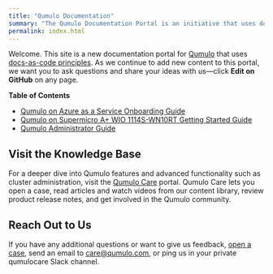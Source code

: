 ```yaml
---
title: "Qumulo Documentation"
summary: "The Qumulo Documentation Portal is an initiative that uses docs-as-code principles to provide information about Qumulo features, functionality, and administration."
permalink: index.html
---
```


Welcome. This site is a new documentation portal for [Qumulo](https://qumulo.com/) that uses [docs-as-code principles](https://www.writethedocs.org/guide/docs-as-code/). As we continue to add new content to this portal, we want you to ask questions and share your ideas with us&mdash;click **Edit on GitHub** on any page.

**Table of Contents**
* [Qumulo on Azure as a Service Onboarding Guide](azure.md)
* [Qumulo on Supermicro A+ WIO 1114S-WN10RT Getting Started Guide](supermicro.md)
* [Qumulo Administrator Guide](administrator-guide.md)

## Visit the Knowledge Base
For a deeper dive into Qumulo features and advanced functionality such as cluster administration, visit the [Qumulo Care](https://care.qumulo.com/hc/en-us)  portal. Qumulo Care lets you open a case, read articles and watch videos from our content library, review product release notes, and get involved in the Qumulo community.

## Reach Out to Us
If you have any additional questions or want to give us feedback, [open a case](https://care.qumulo.com/hc/en-us/requests/new), send an email to [care@qumulo.com](mailto:care@qumulo.com), or ping us in your private qumulocare Slack channel.
